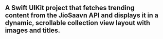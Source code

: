 ## A Swift UIKit project that fetches trending content from the JioSaavn API and displays it in a dynamic, scrollable collection view layout with images and titles.
